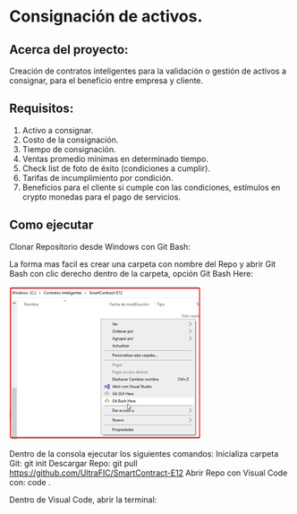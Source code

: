 # Consignación de activos.

## Acerca del proyecto:

Creación de contratos inteligentes para la validación o gestión de activos a consignar, para el beneficio entre empresa y cliente.

## Requisitos:

1. Activo a consignar.
2. Costo de la consignación.
3. Tiempo de consignación.
4. Ventas promedio mínimas en determinado tiempo.
5. Check list de foto de éxito (condiciones a cumplir).
6. Tarifas de incumplimiento por condición.
7. Beneficios para el cliente si cumple con las condiciones, estímulos en crypto monedas para el pago de servicios.

## Como ejecutar
Clonar Repositorio desde Windows con Git Bash:

La forma mas facil es crear una carpeta con nombre del Repo y abrir Git Bash con clic derecho dentro de la carpeta, opción Git Bash Here:

![Screenshot](GitBAshHere.png)

Dentro de la consola ejecutar los siguientes comandos:
Inicializa carpeta Git:
git init
Descargar Repo:
git pull  https://github.com/UltraFIC/SmartContract-E12
Abrir Repo con Visual Code con:
code .

Dentro de Visual Code, abrir la terminal: 

